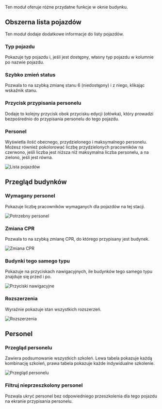 Ten moduł oferuje różne przydatne funkcje w oknie budynku.
## Obszerna lista pojazdów
Ten moduł dodaje dodatkowe informacje do listy pojazdów.

### Typ pojazdu
Pokazuje typ pojazdu i, jeśli jest dostępny, własny typ pojazdu w kolumnie po nazwie pojazdu.

### Szybko zmień status
Pozwala to na szybką zmianę stanu 6 (niedostępny) i z niego, klikając wskaźnik stanu.

### Przycisk przypisania personelu
Dodaje to kolejny przycisk obok przycisku edycji (ołówka), który prowadzi bezpośrednio do przypisania personelu do tego pojazdu.

### Personel
Wyświetla ilość obecnego, przydzielonego i maksymalnego personelu. Możesz również pokolorować liczbę przydzielonych pracowników na czerwono, jeśli liczba jest niższa niż maksymalna liczba personelu, a na zielono, jeśli jest równa.

![Lista pojazdów](./vehicleList.png)

## Przegląd budynków

### Wymagany personel
Pokazuje liczbę pracowników wymaganych dla pojazdów na tej stacji.

![Potrzebny personel](./personnelNeeded.png)

### Zmiana CPR
Pozwala to na szybką zmianę CPR, do którego przypisany jest budynek.

![Zmiana CPR](./dispatchCenter.png)

### Budynki tego samego typu
Pokazuje na przyciskach nawigacyjnych, ile budynków tego samego typu znajduje się przed i po.

![Przyciski nawigacyjne](./navigation.png)

### Rozszerzenia
Wyraźnie pokazuje stan wszystkich rozszerzeń.

![Rozszerzenia](./expansions.png)

## Personel

### Przegląd personelu
Zawiera podsumowanie wszystkich szkoleń. Lewa tabela pokazuje każdą kombinację szkoleń, prawa tabela pokazuje każde indywidualne szkolenie.

![Przegląd personelu](./personnelOverview.png)

### Filtruj nieprzeszkolony personel
Pozwala ukryć personel bez odpowiedniego przeszkolenia dla tego pojazdu na ekranie przypisania personelu.
